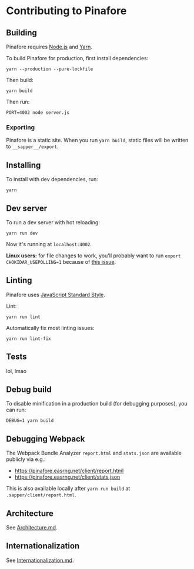 # Contributing to Pinafore

## Building

Pinafore requires [Node.js](https://nodejs.org/en/) and [Yarn](https://yarnpkg.com).

To build Pinafore for production, first install dependencies:

    yarn --production --pure-lockfile

Then build:

    yarn build

Then run:

    PORT=4002 node server.js

### Exporting

Pinafore is a static site. When you run `yarn build`, static files will be
written to `__sapper__/export`.

## Installing

To install with dev dependencies, run:

    yarn

## Dev server

To run a dev server with hot reloading:

    yarn run dev

Now it's running at `localhost:4002`.

**Linux users:** for file changes to work,
you'll probably want to run `export CHOKIDAR_USEPOLLING=1`
because of [this issue](https://github.com/paulmillr/chokidar/issues/237).

## Linting

Pinafore uses [JavaScript Standard Style](https://standardjs.com/).

Lint:

    yarn run lint

Automatically fix most linting issues:

    yarn run lint-fix

## Tests

lol, lmao

## Debug build

To disable minification in a production build (for debugging purposes), you can run:

    DEBUG=1 yarn build

## Debugging Webpack

The Webpack Bundle Analyzer `report.html` and `stats.json` are available publicly via e.g.:

- https://pinafore.easrng.net/client/report.html
- https://pinafore.easrng.net/client/stats.json

This is also available locally after `yarn run build` at `.sapper/client/report.html`.

## Architecture

See [Architecture.md](https://github.com/easrng/pinafore/blob/main/docs/Architecture.md).

## Internationalization

See [Internationalization.md](https://github.com/easrng/pinafore/blob/main/docs/Internationalization.md).


